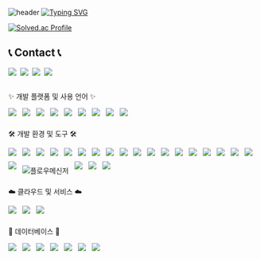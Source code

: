 ![header](https://capsule-render.vercel.app/api?type=waving&color=6994CDEE&text=&animation=twinkling&height=80)
[![Typing SVG](https://readme-typing-svg.demolab.com?font=Alkatra&weight=500&size=45&duration=3500&pause=3&color=000000&center=false&vCenter=false&multiline=true&repeat=true&width=1000&height=100&lines=Welcome+to+taeksin's+GitHub!👋)](https://git.io/typing-svg)

[![Solved.ac Profile](http://mazassumnida.wtf/api/v2/generate_badge?boj=yoyo3089)](https://solved.ac/yoyo3089/)



## 📞 Contact 📞
<div style="display:flex; flex-direction:row;">
    <a href="mailto:taeksin@gmail.com" style="margin-right:0.5rem;">
        <img src="https://img.shields.io/badge/Gmail-EA4335?style=for-the-badge&logo=Gmail&logoColor=white"> 
    </a>
    <a href="mailto:yoyo2521@naver.com" style="margin-right:0.5rem;">
        <img src="https://img.shields.io/badge/Naver-03C75A?style=for-the-badge&logo=Naver&logoColor=white"> 
    </a>
    <a href="https://open.kakao.com/o/stVUzeYf" style="margin-right:0.5rem;">
        <img src="https://img.shields.io/badge/KakaoTalk-FFCD00?style=for-the-badge&logoColor=black&logo=KakaoTalk"> 
    </a>
    <a href="https://www.instagram.com/taek_god" style="margin-right:0.5rem;">
        <img src="https://img.shields.io/badge/Instagram-E4405F?style=for-the-badge&logo=Instagram&logoColor=white"> 
    </a>
</div><br/>

<div style="display:flex; flex-direction:column; align-items:flex-start;">
  
  <p>✨ 개발 플랫폼 및 사용 언어 ✨</p>
  <div>
    <img src="https://img.shields.io/badge/Python-3776AB?style=for-the-badge&logo=Python&logoColor=white" style="margin: 0 0.5rem 0.5rem 0;" />
    <img src="https://img.shields.io/badge/Java-007396?style=for-the-badge&logo=OpenJDK&logoColor=white" style="margin: 0 0.5rem 0.5rem 0;" />
    <img src="https://img.shields.io/badge/React-61DAFB?style=for-the-badge&logo=React&logoColor=white" style="margin: 0 0.5rem 0.5rem 0;" />
    <img src="https://img.shields.io/badge/JavaScript-F7DF1E?style=for-the-badge&logo=JavaScript&logoColor=black" style="margin: 0 0.5rem 0.5rem 0;" />
    <img src="https://img.shields.io/badge/TypeScript-3178C6?style=for-the-badge&logo=TypeScript&logoColor=white" style="margin: 0 0.5rem 0.5rem 0;" />
    <img src="https://img.shields.io/badge/HTML5-E34F26?style=for-the-badge&logo=HTML5&logoColor=white" style="margin: 0 0.5rem 0.5rem 0;" />
    <img src="https://img.shields.io/badge/CSS3-1572B6?style=for-the-badge&logo=CSS3&logoColor=white" style="margin: 0 0.5rem 0.5rem 0;" />
    <img src="https://img.shields.io/badge/TensorFlow-FF6F00?style=for-the-badge&logo=TensorFlow&logoColor=white" style="margin: 0 0.5rem 0.5rem 0;" />
    <img src="https://img.shields.io/badge/PyTorch-EE4C2C?style=for-the-badge&logo=PyTorch&logoColor=white" style="margin: 0 0.5rem 0.5rem 0;" />
  </div>
  
  <p>🛠 개발 환경 및 도구 🛠</p>
  <div>
    <img src="https://img.shields.io/badge/Selenium-43B02A?style=for-the-badge&logo=Selenium&logoColor=white" style="margin: 0 0.5rem 0.5rem 0;" />
    <img src="https://img.shields.io/badge/ChromeDriver-4285F4?style=for-the-badge&logo=Google-Chrome&logoColor=white" style="margin: 0 0.5rem 0.5rem 0;" />
    <img src="https://img.shields.io/badge/Firebase-FFCA28?style=for-the-badge&logo=Firebase&logoColor=white" style="margin: 0 0.5rem 0.5rem 0;" />
    <img src="https://img.shields.io/badge/SpringBoot-6DB33F?style=for-the-badge&logo=SpringBoot&logoColor=white" style="margin: 0 0.5rem 0.5rem 0;" />
    <img src="https://img.shields.io/badge/Spring Security-6DB33F?style=for-the-badge&logo=Spring Security&logoColor=white" style="margin: 0 0.5rem 0.5rem 0;" />
    <img src="https://img.shields.io/badge/Flask-000000?style=for-the-badge&logo=Flask&logoColor=white" style="margin: 0 0.5rem 0.5rem 0;" />
    <img src="https://img.shields.io/badge/Jupyter-F37626?style=for-the-badge&logo=Jupyter&logoColor=white" style="margin: 0 0.5rem 0.5rem 0;" />
    <img src="https://img.shields.io/badge/conda-44A833?style=for-the-badge&logo=Anaconda&logoColor=white" style="margin: 0 0.5rem 0.5rem 0;" />
    <img src="https://img.shields.io/badge/venv-4B8BBE?style=for-the-badge&logo=Python&logoColor=white" style="margin: 0 0.5rem 0.5rem 0;" />
    <img src="https://img.shields.io/badge/EC2-FF9900?style=for-the-badge&logo=Amazon-EC2&logoColor=white" style="margin: 0 0.5rem 0.5rem 0;" />
    <img src="https://img.shields.io/badge/Visual_Studio_Code-0078D7?style=for-the-badge&logo=Visual-Studio-Code&logoColor=white" style="margin: 0 0.5rem 0.5rem 0;" />
    <img src="https://img.shields.io/badge/Android_Studio-3DDC84?style=for-the-badge&logo=Android-Studio&logoColor=white" style="margin: 0 0.5rem 0.5rem 0;" />
    <img src="https://img.shields.io/badge/PyCharm-000000?style=for-the-badge&logo=PyCharm&logoColor=white" style="margin: 0 0.5rem 0.5rem 0;" />
    <img src="https://img.shields.io/badge/GitHub-181717?style=for-the-badge&logo=GitHub&logoColor=white" style="margin: 0 0.5rem 0.5rem 0;" />
    <img src="https://img.shields.io/badge/Cursor-000000?style=for-the-badge&logo=cursor&logoColor=white" style="margin: 0 0.5rem 0.5rem 0;" />
    <img src="https://img.shields.io/badge/Jenkins-D24939?style=for-the-badge&logo=Jenkins&logoColor=white" style="margin: 0 0.5rem 0.5rem 0;" />
    <img src="https://img.shields.io/badge/Gradle-02303A?style=for-the-badge&logo=Gradle&logoColor=white" style="margin: 0 0.5rem 0.5rem 0;" />
    <img src="https://img.shields.io/badge/Bootstrap-7952B3?style=for-the-badge&logo=Bootstrap&logoColor=white" style="margin: 0 0.5rem 0.5rem 0;" />
    <img src="https://img.shields.io/badge/Tailwind_CSS-06B6D4?style=for-the-badge&logo=Tailwind-CSS&logoColor=white" style="margin: 0 0.5rem 0.5rem 0;" />
    <img src="https://img.shields.io/badge/%ED%94%8C%EB%A1%9C%EC%9D%B4%EB%A9%94%EC%8B%9C%EB%84%88-FF6B6B?style=for-the-badge&logo=messenger&logoColor=white" title="플로우메신저" style="margin: 0 0.5rem 0.5rem 0;" />
    <img src="https://img.shields.io/badge/pdfplumber-0A0A0A?style=for-the-badge&logo=pdfplumber&logoColor=white" style="margin: 0 0.5rem 0.5rem 0;" />
    <img src="https://img.shields.io/badge/Ollama-000000?style=for-the-badge&logo=Ollama&logoColor=white" style="margin: 0 0.5rem 0.5rem 0;" />
    <img src="https://img.shields.io/badge/vLLM-0066FF?style=for-the-badge&logo=vLLM&logoColor=white" style="margin: 0 0.5rem 0.5rem 0;" />
  </div>
  
  <p>☁️ 클라우드 및 서비스 ☁️</p>
  <div>
    <img src="https://img.shields.io/badge/AWS-232F3E?style=for-the-badge&logo=amazonaws&logoColor=white" style="margin: 0 0.5rem 0.5rem 0;" />
    <img src="https://img.shields.io/badge/NHN-00A1DE?style=for-the-badge&logo=nhn&logoColor=white" style="margin: 0 0.5rem 0.5rem 0;" />
    <img src="https://img.shields.io/badge/Oracle-F80000?style=for-the-badge&logo=oracle&logoColor=white" style="margin: 0 0.5rem 0.5rem 0;" />
  </div>

  <p>🎨 데이터베이스 🎨</p>
  <div>
    <img src="https://img.shields.io/badge/MySQL-4479A1?style=for-the-badge&logo=MySQL&logoColor=white" style="margin: 0 0.5rem 0.5rem 0;" />
    <img src="https://img.shields.io/badge/Microsoft_SQL_Server-CC2927?style=for-the-badge&logo=microsoftsqlserver&logoColor=white" style="margin: 0 0.5rem 0.5rem 0;" />
    <img src="https://img.shields.io/badge/PostgreSQL-336791?style=for-the-badge&logo=PostgreSQL&logoColor=white" style="margin: 0 0.5rem 0.5rem 0;" />
    <img src="https://img.shields.io/badge/Faiss-0B9FDE?style=for-the-badge&logo=faiss&logoColor=white" style="margin: 0 0.5rem 0.5rem 0;" />
    <img src="https://img.shields.io/badge/pgvector-00758F?style=for-the-badge&logo=postgresql&logoColor=white" style="margin: 0 0.5rem 0.5rem 0;" />
    <img src="https://img.shields.io/badge/Notion-000000?style=for-the-badge&logo=notion&logoColor=white" style="margin: 0 0.5rem 0.5rem 0;" />
    <img src="https://img.shields.io/badge/Proxy-000000?style=for-the-badge&logo=proxy&logoColor=white" style="margin: 0 0.5rem 0.5rem 0;" />
  </div>

</div>




<!--
**taeksin/taeksin** is a ✨ _special_ ✨ repository because its `README.md` (this file) appears on your GitHub profile.

Here are some ideas to get you started:

- 🔭 I’m currently working on ...
- 🌱 I’m currently learning ...
- 👯 I’m looking to collaborate on ...
- 🤔 I’m looking for help with ...
- 💬 Ask me about ...
- 📫 How to reach me: ...
- 😄 Pronouns: ...
- ⚡ Fun fact: ...
-->
